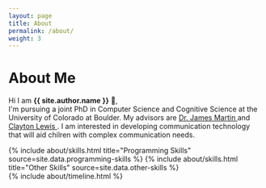 ```yaml
---
layout: page
title: About
permalink: /about/
weight: 3
---
```


# **About Me**

Hi I am **{{ site.author.name }}** :wave:,<br>
I'm pursuing a joint PhD in Computer Science and Cognitive Science at the University of Colorado at Boulder.  My advisors are <a href=https://home.cs.colorado.edu/~martin/>Dr. James Martin </a> and <a href=https://www.colorado.edu/faculty/lewis-clayton/>Clayton Lewis </a>.  I am interested in developing communication technology that will aid chilren with complex communication needs.
<div class="row">
{% include about/skills.html title="Programming Skills" source=site.data.programming-skills %}
{% include about/skills.html title="Other Skills" source=site.data.other-skills %}
</div>

<div class="row">
{% include about/timeline.html %}
</div>
